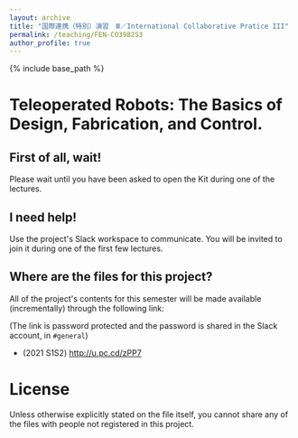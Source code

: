 ```yaml
---
layout: archive
title: "国際連携（特別）演習　Ⅲ／International Collaborative Pratice III"
permalink: /teaching/FEN-CO3982S3
author_profile: true
---
```


{% include base_path %}

# Teleoperated Robots: The Basics of Design, Fabrication, and Control.

## First of all, wait!
Please wait until you have been asked to open the Kit during one of the lectures.

## I need help!
Use the project's Slack workspace to communicate. You will be invited to join it during one of the first few lectures.

## Where are the files for this project?

All of the project's contents for this semester will be made available (incrementally) through the following link:

(The link is password protected and the password is shared in the Slack account, in `#general`)

- (2021 S1S2) http://u.pc.cd/zPP7

# License
Unless otherwise explicitly stated on the file itself, you cannot share any of the files with people not registered in this project. 
